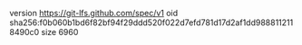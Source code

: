 version https://git-lfs.github.com/spec/v1
oid sha256:f0b060b1bd6f82bf94f29ddd520f022d7efd781d17d2af1dd9888112118490c0
size 6960
